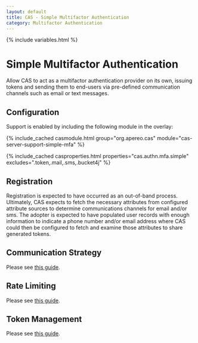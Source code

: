 ```yaml
---
layout: default
title: CAS - Simple Multifactor Authentication
category: Multifactor Authentication
---
```


{% include variables.html %}

# Simple Multifactor Authentication

Allow CAS to act as a multifactor authentication provider on its own, issuing tokens 
and sending them to end-users via pre-defined communication channels such as email or text messages.

## Configuration

Support is enabled by including the following module in the overlay:

{% include_cached casmodule.html group="org.apereo.cas" module="cas-server-support-simple-mfa" %}

{% include_cached casproperties.html properties="cas.authn.mfa.simple" excludes=".token,.mail,.sms,.bucket4j" %}

## Registration

Registration is expected to have occurred as an out-of-band process. Ultimately,
CAS expects to fetch the necessary attributes from configured attribute sources to determine communications channels for
email and/or sms. The adopter is expected to have populated user records with enough information to indicate a phone number and/or email
address where CAS could then be configured to fetch and examine those attributes to share generated tokens.

## Communication Strategy

Please see [this guide](Simple-Multifactor-Authentication-Communication.html).

## Rate Limiting

Please see [this guide](Simple-Multifactor-Authentication-RateLimiting.html).

## Token Management

Please see [this guide](Simple-Multifactor-Authentication-TokenManagement.html).
